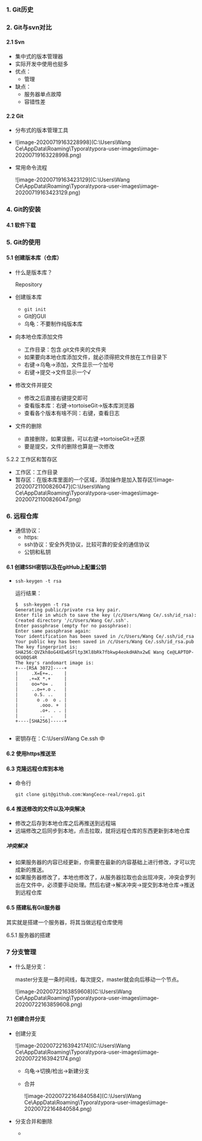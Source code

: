 ### 1. Git历史

### 2. Git与svn对比

#### 2.1 Svn

- 集中式的版本管理器
- 实际开发中使用也挺多
- 优点：
	- 管理
- 缺点：
	- 服务器单点故障
	- 容错性差

#### 2.2 Git

- 分布式的版本管理工具

- ![image-20200719163228998](C:\Users\Wang Ce\AppData\Roaming\Typora\typora-user-images\image-20200719163228998.png)

- 常用命令流程

	![image-20200719163423129](C:\Users\Wang Ce\AppData\Roaming\Typora\typora-user-images\image-20200719163423129.png)

### 4. Git的安装

#### 4.1 软件下载

### 5. Git的使用

#### 5.1 创建版本库（仓库）

- 什么是版本库？

	Repository

- 创建版本库

	- `git init`
	- Git的GUI
	- 乌龟：不要制作纯版本库

- 向本地仓库添加文件

  - 工作目录：包含.git文件夹的文件夹
  - 如果要向本地仓库添加文件，就必须得把文件放在工作目录下
  - 右键->乌龟->添加，文件显示一个加号
  - 右键->提交->文件显示一个√

- 修改文件并提交

	- 修改之后直接右键提交即可
	- 查看版本库：右键->tortoiseGit->版本库浏览器
	- 查看各个版本有啥不同：右键，查看日志

- 文件的删除

	- 直接删除，如果误删，可以右键->tortoiseGit->还原
	- 要是提交，文件的删除也算是一次修改

5.2.2 工作区和暂存区

- 工作区：工作目录
- 暂存区：在版本库里面的一个区域，添加操作是加入暂存区![image-20200721100826047](C:\Users\Wang Ce\AppData\Roaming\Typora\typora-user-images\image-20200721100826047.png)

### 6. 远程仓库

- 通信协议：
	- https:
	- ssh协议：安全外壳协议，比较可靠的安全的通信协议
	- 公钥和私钥

#### 6.1 创建SSH密钥以及在gitHub上配置公钥

- `ssh-keygen -t rsa`

	运行结果：

	```
	$  ssh-keygen -t rsa
	Generating public/private rsa key pair.
	Enter file in which to save the key (/c/Users/Wang Ce/.ssh/id_rsa):
	Created directory '/c/Users/Wang Ce/.ssh'.
	Enter passphrase (empty for no passphrase):
	Enter same passphrase again:
	Your identification has been saved in /c/Users/Wang Ce/.ssh/id_rsa
	Your public key has been saved in /c/Users/Wang Ce/.ssh/id_rsa.pub
	The key fingerprint is:
	SHA256:QVZkh8oG4XEw6SFltp3Kl8bRk7fbkwp4eokdHAhx2wE Wang Ce@LAPTOP-OCU0QS4R
	The key's randomart image is:
	+---[RSA 3072]----+
	|     .X=E+=..    |
	|    .+=X *.+     |
	|     oo=*o= .    |
	|     ..o=+.o .   |
	|      o.S. ..    |
	|       o .o  o . |
	|        .ooo. +  |
	|        .o+. . . |
	|        ..  .    |
	+----[SHA256]-----+
	
	
	```

- 密钥存在：C:\Users\Wang Ce\.ssh 中

#### 6.2 使用https推送至

#### 6.3 克隆远程仓库到本地

- 命令行

	`git clone git@github.com:WangCece-real/repo1.git`

#### 6.4 推送修改的文件以及冲突解决

- 修改之后存到本地仓库之后再推送到远程端
- 远端修改之后同步到本地，点击拉取，就将远程仓库的东西更新到本地仓库

##### 冲突解决

- 如果服务器的内容已经更新，你需要在最新的内容基础上进行修改，才可以完成新的推送。
- 如果服务器修改了，本地也修改了，从服务器拉取也会出现冲突，冲突会罗列出在文件中，必须要手动处理。然后右键->解决冲突->提交到本地仓库->推送到远程仓库

#### 6.5 搭建私有Git服务器

其实就是搭建一个服务器，将其当做远程仓库使用

6.5.1 服务器的搭建



### 7 分支管理

- 什么是分支：

	master分支是一条时间线，每次提交，master就会向后移动一个节点。

	![image-20200722163859608](C:\Users\Wang Ce\AppData\Roaming\Typora\typora-user-images\image-20200722163859608.png)

	

#### 7.1 创建合并分支

- 创建分支

	![image-20200722163942174](C:\Users\Wang Ce\AppData\Roaming\Typora\typora-user-images\image-20200722163942174.png)

	- 乌龟->切换/检出->新建分支

	- 合并

		![image-20200722164840584](C:\Users\Wang Ce\AppData\Roaming\Typora\typora-user-images\image-20200722164840584.png)

- 分支合并和删除

	- 

